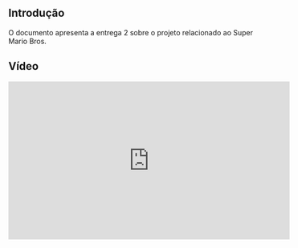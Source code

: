 ## Introdução

O documento apresenta a entrega 2 sobre o projeto relacionado ao Super Mario Bros.

## Vídeo

<iframe width="560" height="315" src="https://www.youtube.com/embed/0clu_3RcAoY?si=ImCZF7erPYDLN43Z" title="YouTube video player" frameborder="0" allow="accelerometer; autoplay; clipboard-write; encrypted-media; gyroscope; picture-in-picture; web-share" referrerpolicy="strict-origin-when-cross-origin" allowfullscreen></iframe>
